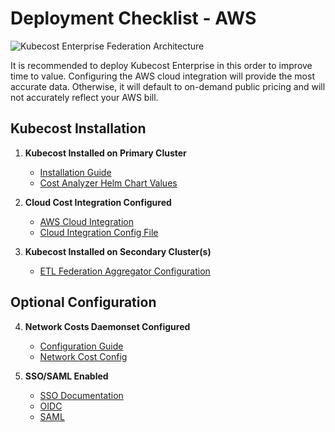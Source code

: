 # Deployment Checklist - AWS

![Kubecost Enterprise Federation Architecture](./federation-architecture.png)

It is recommended to deploy Kubecost Enterprise in this order to improve time to value. Configuring the AWS cloud integration will provide the most accurate data. Otherwise, it will default to on-demand public pricing and will not accurately reflect your AWS bill.

## Kubecost Installation
1. **Kubecost Installed on Primary Cluster**  
   - [Installation Guide](https://docs.kubecost.com/install-and-configure/install)  
   - [Cost Analyzer Helm Chart Values](/aws/primary-cluster.yaml)

2. **Cloud Cost Integration Configured**  
   - [AWS Cloud Integration](https://docs.kubecost.com/install-and-configure/install/cloud-integration/aws-cloud-integrations)  
   - [Cloud Integration Config File](/aws/cloud-integration.json)

3. **Kubecost Installed on Secondary Cluster(s)**  
   - [ETL Federation Aggregator Configuration](/aws/secondary-cluster.yaml)

## Optional Configuration
4. **Network Costs Daemonset Configured**  
   - [Configuration Guide](https://docs.kubecost.com/install-and-configure/advanced-configuration/network-costs-configuration)
   - [Network Cost Config](/aws/network-costs-enabled.yaml)

5. **SSO/SAML Enabled**
   - [SSO Documentation](https://docs.kubecost.com/install-and-configure/install/getting-started#sso-saml-rbac-oidc)
   - [OIDC](/custom/oidc-rbac.yaml)
   - [SAML](/custom/saml-rbac-enabled.yaml)

